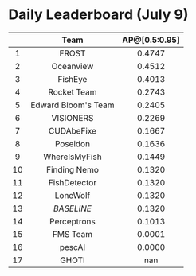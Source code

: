 # Daily Leaderboard (July 9)

|| Team | AP@[0.5:0.95] |
| :---: | :---: | :---: |
| 1 | FROST | 0.4747 |
| 2 | Oceanview | 0.4512 |
| 3 | FishEye | 0.4013 |
| 4 | Rocket Team | 0.2743 |
| 5 | Edward Bloom's Team | 0.2405 |
| 6 | VISIONERS | 0.2269 |
| 7 | CUDAbeFixe | 0.1667 |
| 8 | Poseidon | 0.1636 |
| 9 | WhereIsMyFish | 0.1449 |
| 10 | Finding Nemo | 0.1320 |
| 11 | FishDetector | 0.1320 |
| 12 | LoneWolf | 0.1320 |
| 13 | *BASELINE* | 0.1320 |
| 14 | Perceptrons | 0.1013 |
| 15 | FMS Team | 0.0001 |
| 16 | pescAI | 0.0000 |
| 17 | GHOTI | nan |

